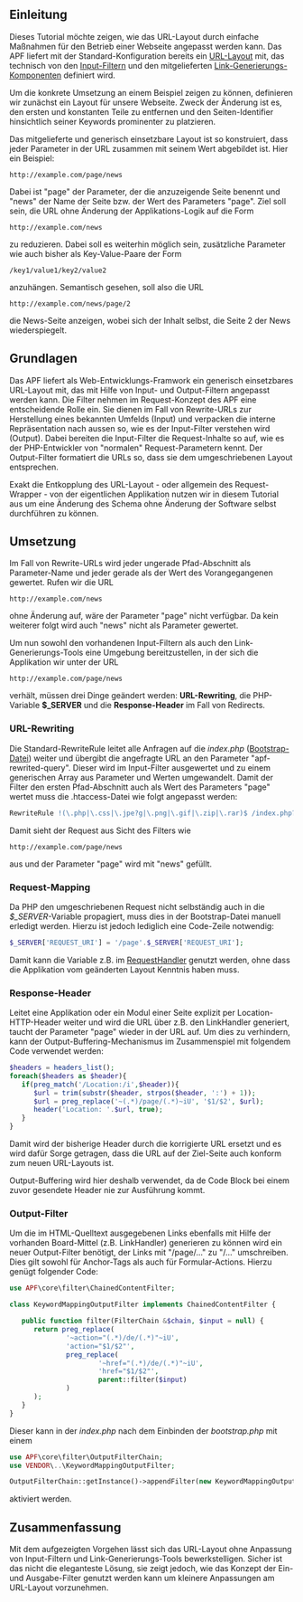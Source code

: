 ## Einleitung

Dieses Tutorial möchte zeigen, wie das URL-Layout durch einfache
Maßnahmen für den Betrieb einer Webseite angepasst werden kann. Das APF
liefert mit der Standard-Konfiguration bereits ein
[URL-Layout](http://adventure-php-framework.org/Seite/069-URL-Rewriting)
mit, das technisch von den
[Input-Filtern](http://adventure-php-framework.org/Seite/087-Filter#Chapter-2-Eingabe-Filter)
und den mitgelieferten
[Link-Generierungs-Komponenten](http://adventure-php-framework.org/Seite/036-Links)
definiert wird.

Um die konkrete Umsetzung an einem Beispiel zeigen zu können, definieren
wir zunächst ein Layout für unsere Webseite. Zweck der Änderung ist es,
den ersten und konstanten Teile zu entfernen und den Seiten-Identifier
hinsichtlich seiner Keywords prominenter zu platzieren.

Das mitgelieferte und generisch einsetzbare Layout ist so konstruiert,
dass jeder Parameter in der URL zusammen mit seinem Wert abgebildet ist.
Hier ein Beispiel:

``` text
http://example.com/page/news
```

Dabei ist "page" der Parameter, der die anzuzeigende Seite benennt und
"news" der Name der Seite bzw. der Wert des Parameters "page". Ziel soll
sein, die URL ohne Änderung der Applikations-Logik auf die Form

``` text
http://example.com/news
```

zu reduzieren. Dabei soll es weiterhin möglich sein, zusätzliche
Parameter wie auch bisher als Key-Value-Paare der Form

``` text
/key1/value1/key2/value2
```

anzuhängen. Semantisch gesehen, soll also die URL

``` text
http://example.com/news/page/2
```

die News-Seite anzeigen, wobei sich der Inhalt selbst, die Seite 2 der
News wiederspiegelt.

## Grundlagen

Das APF liefert als Web-Entwicklungs-Framwork ein generisch einsetzbares
URL-Layout mit, das mit Hilfe von Input- und Output-Filtern angepasst
werden kann. Die Filter nehmen im Request-Konzept des APF eine
entscheidende Rolle ein. Sie dienen im Fall von Rewrite-URLs zur
Herstellung eines bekannten Umfelds (Input) und verpacken die interne
Repräsentation nach aussen so, wie es der Input-Filter verstehen wird
(Output). Dabei bereiten die Input-Filter die Request-Inhalte so auf,
wie es der PHP-Entwickler von "normalen" Request-Parametern kennt. Der
Output-Filter formatiert die URLs so, dass sie dem umgeschriebenen
Layout entsprechen.

Exakt die Entkopplung des URL-Layout - oder allgemein des
Request-Wrapper - von der eigentlichen Applikation nutzen wir in diesem
Tutorial aus um eine Änderung des Schema ohne Änderung der Software
selbst durchführen zu können.

## Umsetzung

Im Fall von Rewrite-URLs wird jeder ungerade Pfad-Abschnitt als
Parameter-Name und jeder gerade als der Wert des Vorangegangenen
gewertet. Rufen wir die URL

``` text
http://example.com/news
```

ohne Änderung auf, wäre der Parameter "page" nicht verfügbar. Da kein
weiterer folgt wird auch "news" nicht als Parameter gewertet.

Um nun sowohl den vorhandenen Input-Filtern als auch den
Link-Generierungs-Tools eine Umgebung bereitzustellen, in der sich die
Applikation wir unter der URL

``` text
http://example.com/page/news
```

verhält, müssen drei Dinge geändert werden: **URL-Rewriting**, die
PHP-Variable **$_SERVER** und die **Response-Header** im Fall von
Redirects.

### URL-Rewriting

Die Standard-RewriteRule leitet alle Anfragen auf die *index.php*
([Bootstrap-Datei](http://adventure-php-framework.org/Seite/013-Grundlagen#Chapter-3-1-Aufbau-Bootstrapdatei))
weiter und übergibt die angefragte URL an den Parameter
"apf-rewrited-query". Dieser wird im Input-Filter ausgewertet und zu
einem generischen Array aus Parameter und Werten umgewandelt. Damit der
Filter den ersten Pfad-Abschnitt auch als Wert des Parameters "page"
wertet muss die .htaccess-Datei wie folgt angepasst werden:

``` apache
RewriteRule !(\.php|\.css|\.jpe?g|\.png|\.gif|\.zip|\.rar)$ /index.php?apf-rewrited-query=/page%{REQUEST_URI}&%{QUERY_STRING} [NC,L]
```

Damit sieht der Request aus Sicht des Filters wie

``` text
http://example.com/page/news
```

aus und der Parameter "page" wird mit "news" gefüllt.

### Request-Mapping

Da PHP den umgeschriebenen Request nicht selbständig auch in die
*$_SERVER*-Variable propagiert, muss dies in der Bootstrap-Datei
manuell erledigt werden. Hierzu ist jedoch lediglich eine Code-Zeile
notwendig:

``` php
$_SERVER['REQUEST_URI'] = '/page'.$_SERVER['REQUEST_URI'];
```

Damit kann die Variable z.B. im
[RequestHandler](http://adventure-php-framework.org/Seite/096-RequestHandler)
genutzt werden, ohne dass die Applikation vom geänderten Layout Kenntnis
haben muss.

### Response-Header

Leitet eine Applikation oder ein Modul einer Seite explizit per
Location-HTTP-Header weiter und wird die URL über z.B. den LinkHandler
generiert, taucht der Parameter "page" wieder in der URL auf. Um dies zu
verhindern, kann der Output-Buffering-Mechanismus im Zusammenspiel mit
folgendem Code verwendet werden:

``` php
$headers = headers_list();
foreach($headers as $header){
   if(preg_match('/Location:/i',$header)){
      $url = trim(substr($header, strpos($header, ':') + 1));
      $url = preg_replace('~(.*)/page/(.*)~iU', '$1/$2', $url);
      header('Location: '.$url, true);
   }
}
```

Damit wird der bisherige Header durch die korrigierte URL ersetzt und es
wird dafür Sorge getragen, dass die URL auf der Ziel-Seite auch konform
zum neuen URL-Layouts ist.

Output-Buffering wird hier deshalb verwendet, da de Code Block bei einem
zuvor gesendete Header nie zur Ausführung kommt.

### Output-Filter

Um die im HTML-Quelltext ausgegebenen Links ebenfalls mit Hilfe der
vorhanden Board-Mittel (z.B. LinkHandler) generieren zu können wird ein
neuer Output-Filter benötigt, der Links mit "/page/..." zu "/..."
umschreiben. Dies gilt sowohl für Anchor-Tags als auch für
Formular-Actions. Hierzu genügt folgender Code:

``` php
use APF\core\filter\ChainedContentFilter;

class KeywordMappingOutputFilter implements ChainedContentFilter {

   public function filter(FilterChain &$chain, $input = null) {
      return preg_replace(
              '~action="(.*)/de/(.*)"~iU',
              'action="$1/$2"',
              preg_replace(
                      '~href="(.*)/de/(.*)"~iU',
                      'href="$1/$2"',
                      parent::filter($input)
              )
      );
   }
}
```

Dieser kann in der *index.php* nach dem Einbinden der *bootstrap.php*
mit einem

``` php
use APF\core\filter\OutputFilterChain;
use VENDOR\..\KeywordMappingOutputFilter;

OutputFilterChain::getInstance()->appendFilter(new KeywordMappingOutputFilter());
```

aktiviert werden.

## Zusammenfassung

Mit dem aufgezeigten Vorgehen lässt sich das URL-Layout ohne Anpassung
von Input-Filtern und Link-Generierungs-Tools bewerkstelligen. Sicher
ist das nicht die eleganteste Lösung, sie zeigt jedoch, wie das Konzept
der Ein- und Ausgabe-Filter genutzt werden kann um kleinere Anpassungen
am URL-Layout vorzunehmen.